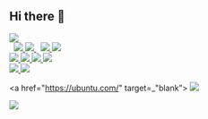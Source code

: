 ## Hi there 👋

<!-- Python -->
  <img src="https://img.shields.io/badge/Python-3776AB?style=flat-square&logo=Python&logoColor=white"/>
</a><br/>&nbsp;

<!-- PyTorch -->
<a href="https://pytorch.org/" target="_blank">
  <img src="https://img.shields.io/badge/PyTorch-EE4C2C?style=flat-square&logo=PyTorch&logoColor=white"/>
</a>

<!-- ONNX -->
<a href="https://onnx.ai/" target="_blank">
  <img src="https://img.shields.io/badge/ONNX-005CED?style=flat-square&logo=ONNX&logoColor=white"/>
</a>&nbsp;

<!-- PySide6 -->
<a href="https://wiki.qt.io/Qt_for_Python" target="_blank">
  <img src="https://img.shields.io/badge/PySide6-41CD52?style=flat-square&logo=Qt&logoColor=white"/>
</a>

<!-- OpenCV -->
<a href="https://opencv.org/" target="_blank">
  <img src="https://img.shields.io/badge/OpenCV-5C3EE8?style=flat-square&logo=OpenCV&logoColor=white"/>
</a><br/>

<!-- FastAPI -->
<a href="https://fastapi.tiangolo.com/" target="_blank">
  <img src="https://img.shields.io/badge/FastAPI-009688?style=flat-square&logo=FastAPI&logoColor=white"/>
</a>

<!-- HTML -->
<a href="https://developer.mozilla.org/en-US/docs/Web/HTML" target="_blank">
  <img src="https://img.shields.io/badge/HTML5-E34F26?style=flat-square&logo=HTML5&logoColor=white"/>
</a>

<!-- Bootstrap -->
<a href="https://getbootstrap.com/" target="_blank">
  <img src="https://img.shields.io/badge/Bootstrap-7952B3?style=flat-square&logo=Bootstrap&logoColor=white"/>
</a>

<!-- SQLite -->
<a href="https://www.sqlite.org/" target="_blank">
  <img src="https://img.shields.io/badge/SQLite-003B57?style=flat-square&logo=SQLite&logoColor=white"/>
</a><br/>

<!-- Raspberry Pi -->
<a href="https://www.raspberrypi.org/" target="_blank">
  <img src="https://img.shields.io/badge/Raspberry_Pi-A22846?style=flat-square&logo=Raspberry-Pi&logoColor=white"/>
</a>

<!-- NVIDIA Jetson -->
<a href="https://developer.nvidia.com/embedded-computing" target="_blank">
  <img src="https://img.shields.io/badge/NVIDIA_Jetson-76B900?style=flat-square&logo=NVIDIA&logoColor=white"/>
</a><br/>

<!-- Ubuntu -->
<a href="https://ubuntu.com/" target=_"blank">
  <img src="https://img.shields.io/badge/Ubuntu-E95420?style=flat-square&logo=Ubuntu&logoColor=white"/>
</a>

<!-- Docker -->
<a href="https://www.docker.com/" target="_blank">
  <img src="https://img.shields.io/badge/Docker-2496ED?style=flat-square&logo=Docker&logoColor=white"/>
</a>

<!--
**hyKwon13/hyKwon13** is a ✨ _special_ ✨ repository because its `README.md` (this file) appears on your GitHub profile.

Here are some ideas to get you started:

- 🔭 I’m currently working on ...
- 🌱 I’m currently learning ...
- 👯 I’m looking to collaborate on ...
- 🤔 I’m looking for help with ...
- 💬 Ask me about ...
- 📫 How to reach me: ...
- 😄 Pronouns: ...
- ⚡ Fun fact: ...
-->
